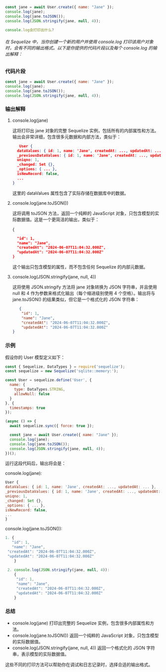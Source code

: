 ```js
const jane = await User.create({ name: "Jane" });
console.log(jane); 
console.log(jane.toJSON()); 
console.log(JSON.stringify(jane, null, 4)); 

console.log会打印出什么?
```

###### 在 Sequelize 中，当你创建一个新的用户并使用 console.log 打印该用户对象时，会有不同的输出格式。以下是你提供的代码片段以及每个 console.log 的输出解释：

### 代码片段

```js
const jane = await User.create({ name: "Jane" });
console.log(jane); 
console.log(jane.toJSON()); 
console.log(JSON.stringify(jane, null, 4));

```

### 输出解释

1. console.log(jane)

   这将打印出 jane 对象的完整 Sequelize 实例，包括所有的内部属性和方法。输出会非常详细，包含很多元数据和内部方法，类似于：

   ```json
      User {
     dataValues: { id: 1, name: 'Jane', createdAt: ..., updatedAt: ... },
     _previousDataValues: { id: 1, name: 'Jane', createdAt: ..., updatedAt: ... },
     uniqno: 1,
     _changed: Set {},
     _options: { ... },
     isNewRecord: false,
     ...
   }
   ```


   这里的 dataValues 属性包含了实际存储在数据库中的数据。

2. console.log(jane.toJSON())

   这将调用 toJSON 方法，返回一个纯粹的 JavaScript 对象，只包含模型的实际数据值。这是一个更简洁的输出，类似于：

      {

   ```json
     "id": 1,
     "name": "Jane",
     "createdAt": "2024-06-07T11:04:32.000Z",
     "updatedAt": "2024-06-07T11:04:32.000Z"
   }
   ```


   这个输出只包含模型的属性，而不包含任何 Sequelize 的内部元数据。

3. console.log(JSON.stringify(jane, null, 4))

   这将使用 JSON.stringify 方法将 jane 对象转换为 JSON 字符串，并且使用 null 和 4 作为参数来格式化输出（每个缩进级别使用 4 个空格）。输出将与 jane.toJSON() 的结果类似，但它是一个格式化的 JSON 字符串：

   ```json
      {
       "id": 1,
       "name": "Jane",
       "createdAt": "2024-06-07T11:04:32.000Z",
       "updatedAt": "2024-06-07T11:04:32.000Z"
   }
   ```
   
   

### 示例

假设你的 User 模型定义如下：

```js
const { Sequelize, DataTypes } = require('sequelize');
const sequelize = new Sequelize('sqlite::memory:');

const User = sequelize.define('User', {
  name: {
    type: DataTypes.STRING,
    allowNull: false
  }
}, {
  timestamps: true
});

(async () => {
  await sequelize.sync({ force: true });

  const jane = await User.create({ name: "Jane" });
  console.log(jane);
  console.log(jane.toJSON());
  console.log(JSON.stringify(jane, null, 4));
})();
```

运行这段代码后，输出将会是：

console.log(jane):

```js
User {
dataValues: { id: 1, name: 'Jane', createdAt: ..., updatedAt: ... },
_previousDataValues: { id: 1, name: 'Jane', createdAt: ..., updatedAt: ... },
uniqno: 1,
_changed: Set {},
_options: { ... },
isNewRecord: false,
...
}
```

   

console.log(jane.toJSON()):

```js
1. {
   "id": 1,
   "name": "Jane",
 "createdAt": "2024-06-07T11:04:32.000Z",
 "updatedAt": "2024-06-07T11:04:32.000Z"
    }
 
 2. console.log(JSON.stringify(jane, null, 4)):
    {
     "id": 1,
     "name": "Jane",
     "createdAt": "2024-06-07T11:04:32.000Z",
     "updatedAt": "2024-06-07T11:04:32.000Z"
    }
```

 

### 总结

- console.log(jane) 打印出完整的 Sequelize 实例，包含很多内部属性和方法。
- console.log(jane.toJSON()) 返回一个纯粹的 JavaScript 对象，只包含模型的实际数据值。
- console.log(JSON.stringify(jane, null, 4)) 返回一个格式化的 JSON 字符串，表示模型的实际数据值。

这些不同的打印方法可以帮助你在调试和日志记录时，选择合适的输出格式。